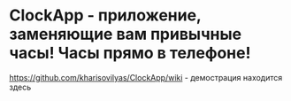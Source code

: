 # ClockApp - приложение, заменяющие вам привычные часы! Часы прямо в телефоне! 
https://github.com/kharisovilyas/ClockApp/wiki - демострация находится здесь
